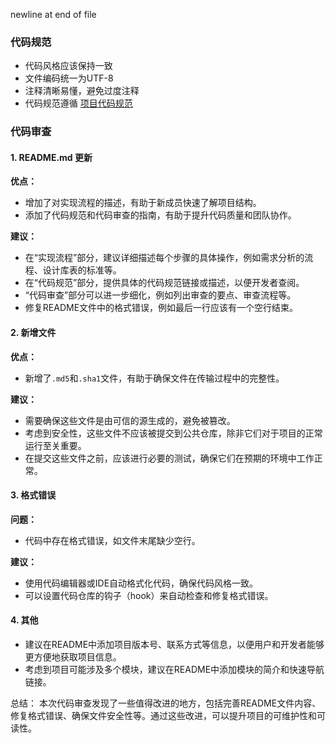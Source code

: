 newline at end of file
### 代码规范
- 代码风格应该保持一致
- 文件编码统一为UTF-8
- 注释清晰易懂，避免过度注释
- 代码规范遵循 [项目代码规范](#project-code-style-guide)

### 代码审查

#### 1. README.md 更新

**优点：**
- 增加了对实现流程的描述，有助于新成员快速了解项目结构。
- 添加了代码规范和代码审查的指南，有助于提升代码质量和团队协作。

**建议：**
- 在“实现流程”部分，建议详细描述每个步骤的具体操作，例如需求分析的流程、设计库表的标准等。
- 在“代码规范”部分，提供具体的代码规范链接或描述，以便开发者查阅。
- “代码审查”部分可以进一步细化，例如列出审查的要点、审查流程等。
- 修复README文件中的格式错误，例如最后一行应该有一个空行结束。

#### 2. 新增文件

**优点：**
- 新增了`.md5`和`.sha1`文件，有助于确保文件在传输过程中的完整性。

**建议：**
- 需要确保这些文件是由可信的源生成的，避免被篡改。
- 考虑到安全性，这些文件不应该被提交到公共仓库，除非它们对于项目的正常运行至关重要。
- 在提交这些文件之前，应该进行必要的测试，确保它们在预期的环境中工作正常。

#### 3. 格式错误

**问题：**
- 代码中存在格式错误，如文件末尾缺少空行。

**建议：**
- 使用代码编辑器或IDE自动格式化代码，确保代码风格一致。
- 可以设置代码仓库的钩子（hook）来自动检查和修复格式错误。

#### 4. 其他

- 建议在README中添加项目版本号、联系方式等信息，以便用户和开发者能够更方便地获取项目信息。
- 考虑到项目可能涉及多个模块，建议在README中添加模块的简介和快速导航链接。

总结：
本次代码审查发现了一些值得改进的地方，包括完善README文件内容、修复格式错误、确保文件安全性等。通过这些改进，可以提升项目的可维护性和可读性。